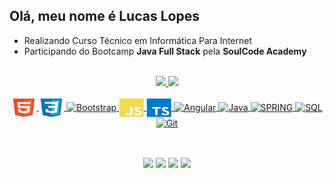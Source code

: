 ## Olá, meu nome é Lucas Lopes

- Realizando Curso Técnico em Informática Para Internet
- Participando do Bootcamp **Java Full Stack** pela **SoulCode Academy**

<br>

<div align="center">
  <a href="https://github.com/Lucas-Lopes-Portella">
  <img height="160em" src="https://github-readme-stats.vercel.app/api?username=Lucas-Lopes-Portella&show_icons=true&theme=highcontrast&include_all_commits=true&count_private=true"/>
  <img height="160em" src="https://github-readme-stats.vercel.app/api/top-langs/?username=Lucas-Lopes-Portella&layout=compact&langs_count=7&theme=highcontrast"/>
</div>
  
  
  
<div style="display: inline_block" align="center"> <br>
  <img align="center" alt="HTML" height="30" width="40" src="https://raw.githubusercontent.com/devicons/devicon/master/icons/html5/html5-original.svg">
  <img align="center" alt="CSS" height="30" width="40" src="https://raw.githubusercontent.com/devicons/devicon/master/icons/css3/css3-original.svg">
  <img align="center" alt="Bootstrap" height="30" width="40" src="https://raw.githubusercontent.com/jmnote/z-icons/master/svg/bootstrap.svg">
  <img align="center" alt="JavaScript" height="30" width="40" src="https://raw.githubusercontent.com/devicons/devicon/master/icons/javascript/javascript-plain.svg">
  <img align="center" alt="TypeScript" height="30" width="40" src="https://raw.githubusercontent.com/devicons/devicon/master/icons/typescript/typescript-plain.svg">
  <img align="center" alt="Angular" height="30" width="40" src="https://angular.io/assets/images/logos/angularjs/AngularJS-Shield.svg">
  <img align="center" alt="Java" height="30" width="40" src="https://raw.githubusercontent.com/jmnote/z-icons/master/svg/java.svg">
  <img align="center" alt="SPRING" height="30" width="40" src="https://spring.io/images/spring-initializr-4291cc0115eb104348717b82161a81de.svg">  
  <img align="center" alt="SQL" height="30" width="40" src="https://upload.wikimedia.org/wikipedia/commons/8/87/Sql_data_base_with_logo.png">
  <img align="center" alt="Git" height="30" width="40" src="https://git-scm.com/images/logos/downloads/Git-Icon-1788C.png">
</div>
  
  
  ##
 <br> 
  
<div style="display: inline_block" align="center"> 
  <a href = "mailto:lucaslopesportella23@gmail.com"><img src="https://img.shields.io/badge/-Gmail-%23333?style=for-the-badge&logo=gmail&logoColor=white" target="_blank"></a>
  <a href="mailto:lucaslopesportella18@outlook.com" target="_blank"><img src="https://img.shields.io/badge/Microsoft_Outlook-0078D4?style=for-the-badge&logo=microsoft-outlook&logoColor=white" target="_blank"></a> 
  <a href="https://www.linkedin.com/in/lucas-lopes-portella/" target="_blank"><img src="https://img.shields.io/badge/-LinkedIn-%230077B5?style=for-the-badge&logo=linkedin&logoColor=white" target="_blank"></a>  
  <a  href="https://www.instagram.com/luccaas_lopes_/" target="_blank"><img src="https://img.shields.io/badge/-Instagram-%23E4405F?style=for-the-badge&logo=instagram&logoColor=white" target="_blank"></a>	
  
</div>



<!---
### Referências:
- https://www.youtube.com/watch?v=TsaLQAetPLU (Como personalizar o seu perfil no Github (Readme))
- https://github.com/anuraghazra/github-readme-stats#customization (estrutura readme)
- https://www.markdownguide.org/basic-syntax/ (Sintaxe básica Markdown)
- https://github.com/jmnote/z-icons (ícones e logos)
- https://dev.to/envoy_/150-badges-for-github-pnk (ícones e logos)
- https://angular.io/presskit#full-color-logo (logo Angular)
- https://spring.io/projects/spring-boot (logo SPRING)
- https://upload.wikimedia.org/wikipedia/commons/8/87/Sql_data_base_with_logo.png (logo SQL)
- https://logospng.org/logo-microsoft-outlook/ (logo Outlook)
- https://git-scm.com/downloads/logos (logo Git)


Lucas-Lopes-Portella/Lucas-Lopes-Portella is a ✨ special ✨ repository because its `README.md` (this file) appears on your GitHub profile.
You can click the Preview link to take a look at your changes.


--->
